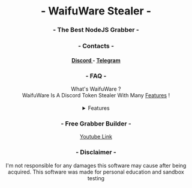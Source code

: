 <div align="center">
    <h1 align="center"> - WaifuWare Stealer - </h1>
    <h3 align="center"> - The Best NodeJS Grabber - </h3>
    <h3 align="center"> - Contacts - </h3>
    <h4 align="center"> 
        <a href= "https://discord.gg/W8wuGSTPDP"> Discord </a> - <a = href="https://t.me/waifuware"> Telegram </a>
    </h4>
    <h3 align="center"> - FAQ - </h3>
    What's WaifuWare ? <br>
    WaifuWare Is A Discord Token Stealer With Many <a href="#features"> Features</a> !
    <a id="features"></a> <br><br>
<details>
    <summary>Features</summary>
    💎: Premium Features (20€ - Join Discord)
    <details>
        <summary>Windows</summary>
        <h4 align="center">
            - Grabs Discord Token <br>
            - Discord Password (even when it's changed)<br>
            - IP Address (Public)<br>
            - Mac Address<br>
            - UUID<br>
            - Windows Product Key<br>
            - Local IP<br>
            - Wifi Passwords<br>
            - Discord New Email (when Changed)<br>
            - Alert When MFA is Enabled<br>
            - Alert When MFA is Disabled<br>
            - Bot Builder (💎)<br>
            - Alert When Paypal Is Added (💎)<br>
            - Credit Card When Added (💎)<br>
            - Browsers Passwords & Cookies (💎)<br>
            - Some Crypto Wallets (💎)<br>
            - More PC Infos (💎)<br>
            - Webcam & Screenshot (💎)<br>
            - Steam (💎)<br>
            - Add To Startup (💎)<br>
            - AutoFill (💎)<br>
            - Browsers Credit Cards (💎)<br>
            - Stored Discord Backup Codes (💎)<br>
            - BookMarks (💎)<br>
            - Browsers History (💎)<br>
            - Bypass Discord Token Protection (💎)<br>
            - AntiVM (💎)<br>
            - PC Wallpaper Grabber (💎)<br>
            - Minecraft Grabber (💎)<br>
            - Firefox Stealer (💎)<br>
            - 0/64 Detections (💎)<br>
            - Downloads (💎)<br>
            - Home Address(es) (💎)<br>
            - Hide Devices (💎)<br>
            - Signed Exe (💎)<br>   
            - Can Change Copyright, description... (💎)<br>
            - HQ Guilds (💎)<br>
            - HQ Friends (💎)<br>
            - HQ Bots (💎)<br>
        </h4>
    </details>
    <details>
        <summary>Linux</summary>
        <h4 align="center">
            - Working On The Linux One...
        </h4>
    </details>
</details>
</div>




<div align="center">
    <h3 align="center"> - Free Grabber Builder - </h3>
    <a href="https://www.youtube.com/watch?v=5Ka9xtS6TQU">Youtube Link</a>
    <h3 align="center"> - Disclaimer - </h3>
    I'm not responsible for any damages this software may cause after being acquired. This software was made for personal education and sandbox testing
</div>
